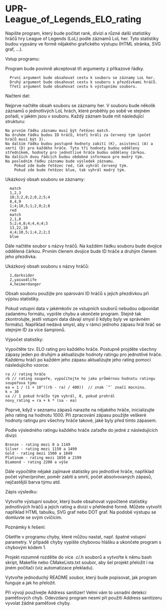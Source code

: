 # UPR-League_of_Legends_ELO_rating
Napište program, který bude počítat rank, divizi a různé další statistiky hráčů hry League of Legends (LoL) podle záznamů LoL her. Tyto statistiky budou vypsány ve formě nějakého grafického výstupu (HTML stránka, SVG graf, …).


Vstup programu:

  Program bude povinně akceptovat tři argumenty z příkazové řádky.

      První argument bude obsahovat cestu k souboru se záznamy LoL her.
      Druhý argument bude obsahovat cestu k souboru s přezdívkami hráčů.
      Třetí argument bude obsahovat cestu k výstupnímu souboru.


Načtení dat:

  Nejprve načtěte obsah souboru se záznamy her. V souboru bude několik záznamů o jednotlivých LoL hrách, které proběhly po sobě ve stejném pořadí, v jakém jsou v souboru. Každý záznam bude mít následující strukturu:

    Na prvním řádku záznamu musí být řetězec match.
    Na druhém řádku budou ID hráčů, kteří hráli za červený tým (počet hráčů musí být 3).
    Na dalším řádku budou postupně hodnoty zabití (K), asistencí (A) a smrtí (D) pro každého hráče. Tyto tři hodnoty budou odděleny středníkem, hodnoty pro jednotlivé hráče budou odděleny čárkou.
    Na dalších dvou řádcích budou obdobné informace pro modrý tým.
    Na posledním řádku záznamu bude výsledek záznamu.
        Pokud zde bude řetězec red, tak vyhrál červený tým.
        Pokud zde bude řetězec blue, tak vyhrál modrý tým.

  Ukázkový obsah souboru se záznamy:

      match
      1,2,3
      10;3;2,8;2;0,2;5;4
      8,4,9
      1;4;10,5;1;2,0;2;8
      red
      match
      2,1,8
      5;2;4,8;4;4,4;4;3
      13,22,10
      4;4;10,5;1;4,2;2;3
      blue

  Dále načtěte soubor s názvy hráčů. Na každém řádku souboru bude dvojice oddělená čárkou. Prvním členem dvojice bude ID hráče a druhým členem jeho přezdívka.

  Ukázkový obsah souboru s názvy hráčů:
  
      1,darksider
      2,yasuo4life
      4,heimerdanger
      
  Obsah souboru použijte pro spárování ID hráčů s jejich přezdívkou při výpisu statistiky.


Pokud vstupní data v jakémkoliv ze vstupních souborů nebudou odpovídat zadanému formátu, vypište chybu a ukončete program. Stejně tak zkontrolujte, jestli vstupní data dávají smysl (i kdyby byly ve správném formátu). Například nedává smysl, aby v rámci jednoho zápasu hrál hráč se stejným ID za více šampionů.


Výpočet statistiky:

  Vypočtěte tzv. ELO rating pro každého hráče. Postupně projděte všechny zápasy jeden po druhým a aktualizujte hodnoty ratingu pro jednotlivé hráče. Každému hráči po každém jeho zápasu aktualizujte jeho rating pomocí následujícího vzorce:

    ra // rating hráče
    rb // rating soupeře, vypočítejte ho jako průměrnou hodnotu ratingu soupeřova týmu
    ea = 1 / (1 + 10^((rb - ra) / 400))  // znak `^` značí mocninu.
    k = 30
    sa // 1 pokud hráčův tým vyhrál, 0, pokud prohrál
    novy_rating = ra + k * (sa - ea)
    
  Poprvé, když v seznamu zápasů narazíte na nějakého hráče, inicializujte jeho rating na hodnotu 1000. Při zpracování zápasu použijte veškeré hodnoty ratingu pro všechny hráče takové, jaké byly před tímto zápasem.

  Podle výsledného ratingu každého hráče zařaďte do jedné z následujících divizí:

    Bronze - rating mezi 0 a 1149
    Silver - rating mezi 1150 a 1499
    Gold - rating mezi 1500 a 1849
    Platinum - rating mezi 1850 a 2199
    Diamond - rating 2200 a výše

  Dále vypočtěte nějaké zajímavé statistiky pro jednotlivé hráče, například počet výher/proher, poměr zabití a smrtí, počet absolvovaných zápasů, nejčastější barva týmu atd.
  
  
Zápis výsledku:

  Vytvořte výstupní soubor, který bude obsahovat vypočtené statistiky jednotlivých hráčů a jejich rating a divizi v přehledné formě. Můžete vytvořit například HTML tabulku, SVG graf nebo DOT graf. Na podobě výstupu se domluvte se svým cvičícím.
  
  
Poznámky k řešení:
  
  Ošetřte v programu chyby, které můžou nastat, např. špatné vstupní parametry. V případě chyby vypište chybovou hlášku a ukončete program s chybovým kódem 1.

  Projekt rozumně rozdělte do více .c/.h souborů a vytvořte k němu bash skript, Makefile nebo CMakeLists.txt soubor, aby šel projekt přeložit i na jiném počítači (viz automatizace překladu).

  Vytvořte jednoduchý README soubor, který bude popisovat, jak program funguje a jak ho přeložit.

  Při vývoji používejte Address sanitizer! Velmi vám to usnadní detekci paměťových chyb. Odevzdaný program nesmí při použití Address sanitizeru vyvolat žádné paměťové chyby.



